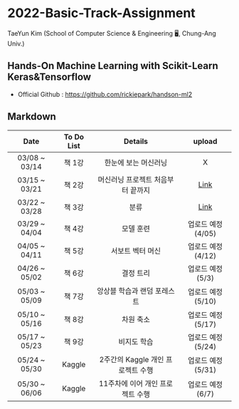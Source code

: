 # 2022-Basic-Track-Assignment
TaeYun Kim (School of Computer Science & Engineering 🖥️, Chung-Ang Univ.) 

## Hands-On Machine Learning with Scikit-Learn Keras&Tensorflow
- Official Github : https://github.com/rickiepark/handson-ml2

## Markdown 
 |Date|To Do List|Details|upload|
 |:----------:|:----:|:---------------:|:---:|
 |03/08 ~ 03/14|책 1강|한눈에 보는 머신러닝| X |
 |03/15 ~ 03/21|책 2강|머신러닝 프로젝트 처음부터 끝까지|[Link](https://github.com/KimTaeYun02/Handson_ML_markdown/blob/main/02/02_end_to_end_machine_learning_project_KimTaeYun.ipynb)|
 |03/22 ~ 03/28|책 3강|분류| [Link](https://github.com/KimTaeYun02/Handson_ML_markdown/blob/main/03(%EB%B6%84%EB%A5%98)/03_classification_TaeYunKim.ipynb) |
 |03/29 ~ 04/04|책 4강|모델 훈련| 업로드 예정(4/05) |
 |04/05 ~ 04/11|책 5강|서보트 벡터 머신| 업로드 예정(4/12) |
 |04/26 ~ 05/02|책 6강|결정 트리| 업로드 예정(5/3) |
 |05/03 ~ 05/09|책 7강|앙상블 학습과 랜덤 포레스트| 업로드 예정(5/10) |
 |05/10 ~ 05/16|책 8강|차원 축소| 업로드 예정(5/17) |
 |05/17 ~ 05/23|책 9강|비지도 학습| 업로드 예정(5/24) |
 |05/24 ~ 05/30|Kaggle|2주간의 Kaggle 개인 프로젝트 수행| 업로드 예정(5/31) |
 |05/30 ~ 06/06|Kaggle|11주차에 이어 개인 프로젝트 수행| 업로드 예정(6/7) |
